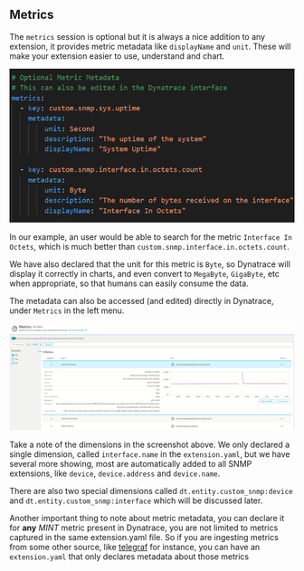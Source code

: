## Metrics

The `metrics` session is optional but it is always a nice addition to any extension, it provides metric metadata like `displayName` and `unit`. These will make your extension easier to use, understand and chart.

![yaml-04](../../../assets/11-yaml-04.png)

In our example, an user would be able to search for the metric `Interface In Octets`, which is much better than `custom.snmp.interface.in.octets.count`.

We have also declared that the unit for this metric is `Byte`, so Dynatrace will display it correctly in charts, and even convert to `MegaByte`, `GigaByte`, etc when appropriate, so that humans can easily consume the data.  

The metadata can also be accessed (and edited) directly in Dynatrace, under `Metrics` in the left menu.

![yaml-05](../../../assets/12-yaml-05.png)


Take a note of the dimensions in the screenshot above. We only declared a single dimension, called `interface.name` in the `extension.yaml`, but we have several more showing, most are automatically added to all SNMP extensions, like `device`,  `device.address` and `device.name`.

There are also two special dimensions called `dt.entity.custom_snmp:device` and `dt.entity.custom_snmp:interface` which will be discussed later.  


Another important thing to note about metric metadata, you can declare it for **any** *MINT* metric present in Dynatrace, you are not limited to metrics captured in the same extension.yaml file. So if you are ingesting metrics from some other source, like [telegraf](https://www.dynatrace.com/support/help/shortlink/telegraf) for instance, you can have an `extension.yaml` that only declares metadata about those metrics

